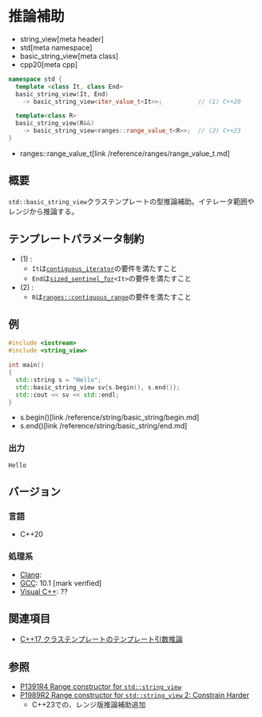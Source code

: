 # 推論補助
* string_view[meta header]
* std[meta namespace]
* basic_string_view[meta class]
* cpp20[meta cpp]

```cpp
namespace std {
  template <class It, class End>
  basic_string_view(It, End)
    -> basic_string_view<iter_value_t<It>>;          // (1) C++20

  template<class R>
  basic_string_view(R&&)
    -> basic_string_view<ranges::range_value_t<R>>;  // (2) C++23
}
```
* ranges::range_value_t[link /reference/ranges/range_value_t.md]

## 概要
`std::basic_string_view`クラステンプレートの型推論補助。イテレータ範囲やレンジから推論する。


## テンプレートパラメータ制約
- (1) :
    - `It`は[`contiguous_iterator`](/reference/iterator/contiguous_iterator.md)の要件を満たすこと
    - `End`は[`sized_sentinel_for`](/reference/iterator/sized_sentinel_for.md)`<It>`の要件を満たすこと
- (2) :
    - `R`は[`ranges::contiguous_range`](/reference/ranges/contiguous_range.md)の要件を満たすこと


## 例
```cpp example
#include <iostream>
#include <string_view>

int main()
{
  std::string s = "Hello";
  std::basic_string_view sv{s.begin(), s.end()};
  std::cout << sv << std::endl;
}
```
* s.begin()[link /reference/string/basic_string/begin.md]
* s.end()[link /reference/string/basic_string/end.md]

### 出力
```
Hello
```


## バージョン
### 言語
- C++20

### 処理系
- [Clang](/implementation.md#clang):
- [GCC](/implementation.md#gcc): 10.1 [mark verified]
- [Visual C++](/implementation.md#visual_cpp): ??


## 関連項目
- [C++17 クラステンプレートのテンプレート引数推論](/lang/cpp17/type_deduction_for_class_templates.md)


## 参照
- [P1391R4 Range constructor for `std::string_view`](http://www.open-std.org/jtc1/sc22/wg21/docs/papers/2019/p1391r4.pdf)
- [P1989R2 Range constructor for `std::string_view` 2: Constrain Harder](http://www.open-std.org/jtc1/sc22/wg21/docs/papers/2021/p1989r2.pdf)
    - C++23での、レンジ版推論補助追加
